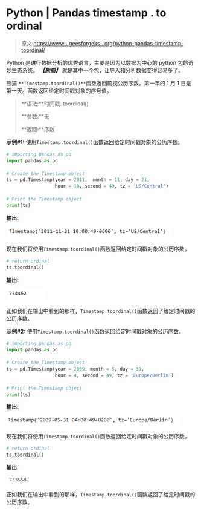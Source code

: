 # Python | Pandas timestamp . to ordinal

> 原文:[https://www . geesforgeks . org/python-pandas-timestamp-toordinal/](https://www.geeksforgeeks.org/python-pandas-timestamp-toordinal/)

Python 是进行数据分析的优秀语言，主要是因为以数据为中心的 python 包的奇妙生态系统。 ***【熊猫】*** 就是其中一个包，让导入和分析数据变得容易多了。

熊猫 `**Timestamp.toordinal()**`函数返回前视公历序数。第一年的 1 月 1 日是第一天。函数返回给定时间戳对象的序号值。

> **语法:**时间戳. toordinal()
> 
> **参数:**无
> 
> **返回:**序数

**示例#1:** 使用`Timestamp.toordinal()`函数返回给定时间戳对象的公历序数。

```py
# importing pandas as pd
import pandas as pd

# Create the Timestamp object
ts = pd.Timestamp(year = 2011,  month = 11, day = 21, 
                  hour = 10, second = 49, tz = 'US/Central') 

# Print the Timestamp object
print(ts)
```

**输出:**

![](img/46bacf48d4678c79bc6cd69f1866e796.png)

现在我们将使用`Timestamp.toordinal()`函数返回给定时间戳对象的公历序数。

```py
# return ordinal
ts.toordinal()
```

**输出:**

![](img/93766ff16e7bd3c4be815e3fb6072f9a.png)

正如我们在输出中看到的那样，`Timestamp.toordinal()`函数返回了给定时间戳的公历序数。

**示例#2:** 使用`Timestamp.toordinal()`函数返回给定时间戳对象的公历序数。

```py
# importing pandas as pd
import pandas as pd

# Create the Timestamp object
ts = pd.Timestamp(year = 2009, month = 5, day = 31, 
                  hour = 4, second = 49, tz = 'Europe/Berlin')

# Print the Timestamp object
print(ts)
```

**输出:**

![](img/d98f3b94a4739afa3c5c3e1b0193125e.png)

现在我们将使用`Timestamp.toordinal()`函数返回给定时间戳对象的公历序数。

```py
# return ordinal
ts.toordinal()
```

**输出:**

![](img/22a34bd34528b260d1032314c4c250fe.png)

正如我们在输出中看到的那样，`Timestamp.toordinal()`函数返回了给定时间戳的公历序数。